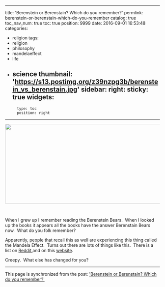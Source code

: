 
---
title: 'Berenstein or Berenstain?  Which do you remember?'
permlink: berenstein-or-berenstain-which-do-you-remember
catalog: true
toc_nav_num: true
toc: true
position: 9999
date: 2016-09-01 16:53:48
categories:
- religion
tags:
- religion
- philosophy
- mandelaeffect
- life
- science
thumbnail: 'https://s13.postimg.org/z39nzpg3b/berenstein_vs_berenstain.jpg'
sidebar:
    right:
        sticky: true
widgets:
    -
        type: toc
        position: right
---


<html>
<p><img src="https://s13.postimg.org/z39nzpg3b/berenstein_vs_berenstain.jpg" width="640" height="259"/></p>
<p><br></p>
<p>When I grew up I remember reading the Berenstein Bears. &nbsp;When I looked up the books it appears all the books have the answer Berenstain Bears now. &nbsp;What do you folk remember?</p>
<p>Apparently, people that recall this as well are experiencing this thing called the Mandela Effect. &nbsp;Turns out there are lots of things like this. &nbsp;There is a list on <a href="https://www.reddit.com/r/MandelaEffect/">Reddit </a>and on this <a href="http://mandelaeffect.com/">website</a>.</p>
<p>Creepy. &nbsp;What else has changed for you?</p>
</html>

- - -

This page is synchronized from the post: ['Berenstein or Berenstain?  Which do you remember?'](https://steemit.com/@aggroed/berenstein-or-berenstain-which-do-you-remember)
